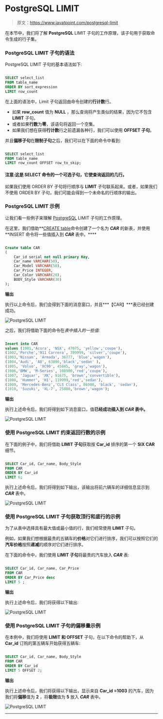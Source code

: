 # PostgreSQL LIMIT

> 原文：<https://www.javatpoint.com/postgresql-limit>

在本节中，我们将了解 **PostgreSQL** LIMIT 子句的工作原理，该子句用于获取命令生成的行子集。

### PostgreSQL LIMIT 子句的语法

PostgreSQL LIMIT 子句的基本语法如下:

```sql

SELECT select_list 
FROM table_name
ORDER BY sort_expression
LIMIT row_count

```

在上面的语法中，Limit 子句返回由命令创建的**行计数**行。

*   如果 **row_count** 值为 **NULL** ，那么查询将产生类似的结果，因为它不包含 **LIMIT** 子句。
*   或者如果**行数**为**零**，该语句将返回一个空集。
*   如果我们想在获得**行计数**行之前遗漏各种行，我们可以使用 **OFFSET 子句**。

并且**偏移子句**在**限制子句**之后，我们可以在下面的命令中看到:

```sql

SELECT select_list
FROM table_name
LIMIT row_count OFFSET row_to_skip;

```

#### 注意:这是 SELECT 命令的一个可选子句，它使查询返回的几行。

如果我们使用 ORDER BY 子句将行顺序与 **LIMIT** 子句联系起来。或者，如果我们不使用 ORDER BY 子句，我们可能会得到一个未命名的行顺序的输出。

### PostgreSQL LIMIT 示例

让我们看一些例子来理解 [PostgreSQL](https://www.javatpoint.com/postgresql-tutorial) LIMIT 子句的工作原理。

在这里，我们借助**[CREATE table](https://www.javatpoint.com/postgresql-create-table)命令创建了一个名为 ***CAR*** 的新表，并使用**INSERT 命令将一些值插入到 ***CAR*** 表中。****

```sql

Create table CAR
(
	Car_id serial not null primary Key,
	Car_name VARCHAR(50), 
	Car_Model VARCHAR(50),
	Car_Price INTEGER,
	Car_Color VARCHAR(20),
	BODY_Style VARCHAR(30)
);

```

**输出**

执行以上命令后，我们会得到下面的消息窗口，并且***【CAR】***表已经创建成功。

![PostgreSQL LIMIT](img/c23c5e2b7b6c159db75812520f2214da.png)

之后，我们将借助下面的命令在*表中插入的一些值:*

```sql

Insert into CAR 
values (1001,'Acura', 'NSX', 47075, 'yellow','coupe'),
(1002,'Porche','911 Carrera', 399999, 'silver','coupe'),
(1003,'Nissan', 'Armada', 36777, 'blue','wagon'),
(1004,'Audi', 'A8', 63890,'black','sedan' ),
(1005, 'Volvo', 'XC90', 45845, 'gray','wagon'),
(1006,'BMW', 'M-Series', 108900,'red','coupe'),
(1007, 'Jaguar', 'XK', 91675, 'brown','convertible'),
(1008, 'Hummer', 'H1', 119999,'red','sedan'),
(1009, 'Mercedes-Benz','CLS Class', 86900, 'black', 'sedan'),
(1010, 'Suzuki', 'XL-7', 25880,'brown','wagon');

```

**输出**

执行上述命令后，我们将得到如下消息窗口，值**已经成功插入到 ***CAR*** 表中。**

![PostgreSQL LIMIT](img/46bae221033bf2ef9cbdd417934c3c11.png)

### 使用 PostgreSQL LIMIT 约束返回行数的示例

在下面的例子中，我们将借助 **LIMIT 子句**获取按 **Car_id** 排序的第一个 **SIX CAR** 细节。

```sql

SELECT Car_id, Car_name, Body_Style
FROM CAR
ORDER BY Car_id
LIMIT 6;

```

执行上述命令后，我们将得到如下输出，该输出将前六辆车的详细信息显示到 ***CAR*** 表中。

![PostgreSQL LIMIT](img/c131472606e5335450365322058c3160.png)

### 使用 PostgreSQL LIMIT 子句获取顶行和底行的示例

为了从表中选择具有最大值或最小值的行，我们经常使用 **LIMIT** 子句。

例如，如果我们想根据最贵的五辆车的**价格**对它们进行排序，我们可以按照它们的**汽车价格**按照**递减**的顺序对它们进行排序。

在下面的命令中，我们使用 **LIMIT 子句**将最贵的汽车放入 ***CAR*** 表:

```sql

SELECT Car_id, Car_name, Car_Price
FROM CAR
ORDER BY Car_Price desc
LIMIT 5 ;

```

**输出**

执行上述命令后，我们将获得以下输出:

![PostgreSQL LIMIT](img/d6b0a771254b50c68b6bd816f03ec1b5.png)

### 使用 PostgreSQL LIMIT 子句的偏移量示例

在本例中，我们将使用 **LIMIT 和 OFFSET** 子句，在以下命令的帮助下，从 **Car_id** 订购的第五辆车开始获得五辆车:

```sql

SELECT Car_id, Car_name, Body_Style
FROM CAR
ORDER BY Car_id
LIMIT 5 OFFSET 2;

```

**输出**

执行上述命令后，我们将获得以下输出，显示来自 **Car_id =1003** 的汽车，因为我们将**偏移**值为 **2** ，将**极限**值为 **5** 放入 ***CAR*** 表中。

![PostgreSQL LIMIT](img/0e19fca1051b18dda30540258bc4ec95.png)

* * ******